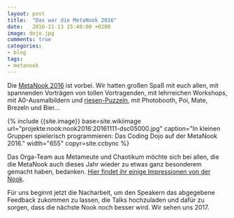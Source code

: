 ```yaml
---
layout: post
title:  "Das war die MetaNook 2016"
date:   2016-11-13 15:40:00 +0200
image: dojo.jpg
comments: true
categories:
- blog
tags:
- metanook
---
```

Die [MetaNook 2016](http://metameute.de/nook2016/) ist vorbei. Wir hatten großen Spaß mit euch allen, mit spannenden Vorträgen von tollen Vortragenden, mit lehrreichen Workshops, mit A0-Ausmalbildern und [riesen-Puzzeln](http://www.studentenpack.de/index.php/2015/07/das-groesste-puzzle-der-welt/), mit Photobooth, Poi, Mate, Brezeln und Bier…
<!--more-->
{% include {{site.image}} base=site.wikiimage url="projekte:nook:nook2016:20161111-dsc05000.jpg" caption="In kleinen Gruppen spielerisch programmieren: Das Coding Dojo auf der MetaNook 2016." width="655" copyr=site.ccbync %}

Das Orga-Team aus Metameute und Chaotikum möchte sich bei allen, die die MetaNook auch dieses Jahr wieder zu etwas ganz besonderem gemacht haben, bedanken. [Hier findet ihr einige Impressionen von der Nook](https://chaotikum.org/projekte:metanook:nook2016:impressionen).

Für uns beginnt jetzt die Nacharbeit, um den Speakern das abgegebene Feedback zukommen zu lassen, die Talks hochzuladen und dafür zu sorgen, dass die nächste Nook noch besser wird. Wir sehen uns 2017.
